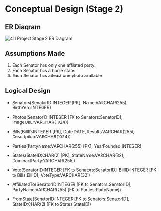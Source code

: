 # Conceptual Design (Stage 2)
## ER Diagram
![411 Project Stage 2 ER Diagram](https://media.github-dev.cs.illinois.edu/user/12602/files/9fdeebab-5457-4a1e-8655-47d4c4de7761)
## Assumptions Made
1. Each Senator has only one affilated party.
2. Each Senator has a home state.
3. Each Senator has atleast one photo available.
## Logical Design
- Senators(SenatorID:INTEGER [PK], Name:VARCHAR(255), BirthYear:INTEGER)
- Photos(SenatorID:INTEGER [FK to Senators:SenatorID], ImageURL:VARCHAR(1024))
- Bills(BillID:INTEGER [PK], Date:DATE, Results:VARCHAR(255), Description:VARCHAR(1024))
- Parties(PartyName:VARCHAR(255) [PK], YearFounded:INTEGER)
- States(StateID:CHAR(2) [PK], StateName:VARCHAR(32), DominantParty:VARCHAR(255))

- Vote(SenatorID:INTEGER [FK to Senators:SenatorID], BillID:INTEGER [FK to Bills:BillID], VoteType:VARCHAR(32))
- AffiliatedTo(SenatorID:INTEGER [FK to Senators:SenatorID], PartyName:VARCHAR(255) [FK to Parties:PartyName])
- FromState(SenatorID:INTEGER [FK to Senators:SenatorID], StateID:CHAR(2) [FK to States:StateID])
